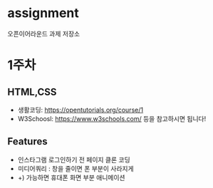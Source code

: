 # assignment
오픈이어라운드 과제 저장소

# 1주차
## HTML,CSS

 - 생활코딩: https://opentutorials.org/course/1  
 - W3Schoosl: https://www.w3schools.com/
등을 참고하시면 됩니다! 

## Features

- 인스타그램 로그인하기 전 페이지 클론 코딩
- 미디어쿼리 : 창을 줄이면 폰 부분이 사라지게
-  +) 가능하면 휴대폰 화면 부분 애니메이션
